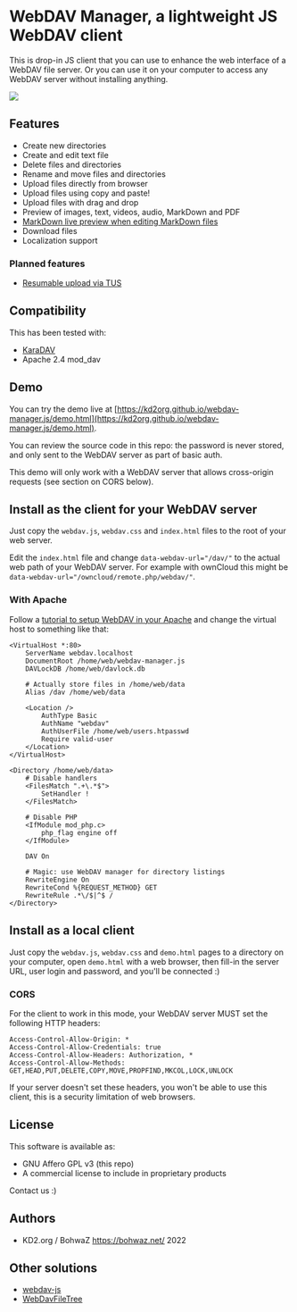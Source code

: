 # WebDAV Manager, a lightweight JS WebDAV client

This is drop-in JS client that you can use to enhance the web interface of a WebDAV file server. Or you can use it on your computer to access any WebDAV server without installing anything.

![](https://kd2org.github.io/webdav-manager.js/scr_2.jpg)

## Features

* Create new directories
* Create and edit text file
* Delete files and directories
* Rename and move files and directories
* Upload files directly from browser
* Upload files using copy and paste!
* Upload files with drag and drop
* Preview of images, text, videos, audio, MarkDown and PDF
* [MarkDown live preview when editing MarkDown files](https://kd2org.github.io/webdav-manager.js/scr_1.jpg)
* Download files
* Localization support

### Planned features

* [Resumable upload via TUS](https://tus.io/protocols/resumable-upload.html)

## Compatibility

This has been tested with:

* [KaraDAV](https://github.com/kd2org/karadav/)
* Apache 2.4 mod_dav

## Demo

You can try the demo live at [https://kd2org.github.io/webdav-manager.js/demo.html](https://kd2org.github.io/webdav-manager.js/demo.html).

You can review the source code in this repo: the password is never stored, and only sent to the WebDAV server as part of basic auth.

This demo will only work with a WebDAV server that allows cross-origin requests (see section on CORS below).

## Install as the client for your WebDAV server

Just copy the `webdav.js`, `webdav.css` and `index.html` files to the root of your web server.

Edit the `index.html` file and change `data-webdav-url="/dav/"` to the actual web path of your WebDAV server. For example with ownCloud this might be `data-webdav-url="/owncloud/remote.php/webdav/"`.

### With Apache

Follow a [tutorial to setup WebDAV in your Apache](https://www.digitalocean.com/community/tutorials/how-to-configure-webdav-access-with-apache-on-ubuntu-18-04) and change the virtual host to something like that:

```
<VirtualHost *:80>
	ServerName webdav.localhost
	DocumentRoot /home/web/webdav-manager.js
	DAVLockDB /home/web/davlock.db

	# Actually store files in /home/web/data
	Alias /dav /home/web/data

	<Location />
		AuthType Basic
		AuthName "webdav"
		AuthUserFile /home/web/users.htpasswd
		Require valid-user
	</Location>
</VirtualHost>

<Directory /home/web/data>
	# Disable handlers
	<FilesMatch ".+\.*$">
		SetHandler !
	</FilesMatch>

	# Disable PHP
	<IfModule mod_php.c>
		php_flag engine off
	</IfModule>

	DAV On

	# Magic: use WebDAV manager for directory listings
	RewriteEngine On
	RewriteCond %{REQUEST_METHOD} GET
	RewriteRule .*\/$|^$ /
</Directory>
```

## Install as a local client

Just copy the `webdav.js`, `webdav.css` and `demo.html` pages to a directory on your computer, open `demo.html` with a web browser, then fill-in the server URL, user login and password, and you'll be connected :)

### CORS

For the client to work in this mode, your WebDAV server MUST set the following HTTP headers:

```
Access-Control-Allow-Origin: *
Access-Control-Allow-Credentials: true
Access-Control-Allow-Headers: Authorization, *
Access-Control-Allow-Methods: GET,HEAD,PUT,DELETE,COPY,MOVE,PROPFIND,MKCOL,LOCK,UNLOCK
```

If your server doesn't set these headers, you won't be able to use this client, this is a security limitation of web browsers.

## License

This software is available as:

* GNU Affero GPL v3 (this repo)
* A commercial license to include in proprietary products

Contact us :)

## Authors

* KD2.org / BohwaZ <https://bohwaz.net/> 2022

## Other solutions

* [webdav-js](https://github.com/dom111/webdav-js)
* [WebDavFileTree](https://github.com/Kysic/webdavFileTree)